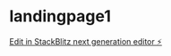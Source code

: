 # landingpage1

[Edit in StackBlitz next generation editor ⚡️](https://stackblitz.com/~/github.com/automizo/landingpage1)